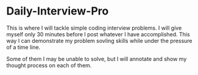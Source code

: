 # Daily-Interview-Pro
This is where I will tackle simple coding interview problems. I will give myself only 30 minutes before I post whatever I have accomplished. This way I can demonstrate my problem sovling skills while under the pressure of a time line.

Some of them I may be unable to solve, but I will annotate and show my thought process on each of them.
